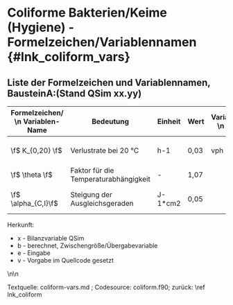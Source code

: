 Coliforme Bakterien/Keime (Hygiene) - Formelzeichen/Variablennamen {#lnk_coliform_vars}
========================================

## Liste der Formelzeichen und Variablennamen, BausteinA:(Stand QSim xx.yy) ##

| Formelzeichen/ \n Variablen-Name | Bedeutung | Einheit | Wert | Variablennamen \n Quellcode | Herkunft | Referenz |
|----------------|------------|--------------|---------|---------|---------|---|
| \f$ K_{0,20} \f$ | Verlustrate bei 20 °C | h-1 | 0,03 | vph   |  - | Auer & Niehaus (1993) |
| \f$ \theta \f$ | Faktor für die Temperaturabhängigkeit | - | 1,07 | | | Mancini (1978) |
| \f$ \alpha_{C,I}\f$ | Steigung der Ausgleichsgeraden | J-1*cm2 | 0,05	|  | |  Auer & Niehaus (1993) |


Herkunft:
+ x - Bilanzvariable QSim 
+ b - berechnet, Zwischengröße/Übergabevariable 
+ e - Eingabe 
+ v - Vorgabe im Quellcode gesetzt 

\n\n

Textquelle: coliform-vars.md ; Codesource: coliform.f90; zurück: \ref lnk_coliform

